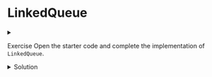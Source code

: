 # LinkedQueue

<div id="outcomes"><details><summary></summary>

* Implement the core operations of Queue efficiently (linked base).

</details></div>

<span class="tag">Exercise</span> Open the starter code and complete the implementation of `LinkedQueue`.

<details class="solution" data-release="Oct 2, 2023 17:00:00">
<summary>Solution</summary>

Please check the posted solution. 

</details>
